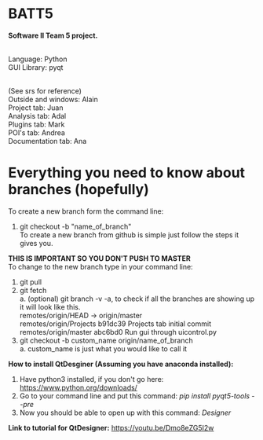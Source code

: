 # BATT5
<b>Software II Team 5 project.<br><br></b>

Language: Python<br>
GUI Library: pyqt<br><br>

(See srs for reference)<br>
Outside and windows: Alain<br>
Project tab: Juan<br>
Analysis tab: Adal<br>
Plugins tab: Mark<br>
POI's tab: Andrea<br>
Documentation tab: Ana<br>

# Everything you need to know about branches (hopefully)
To create a new branch form the command line:
  1. git checkout -b "name_of_branch" <br>
To create a new branch from github is simple just follow the steps it gives you. <br>

<b> THIS IS IMPORTANT SO YOU DON'T PUSH TO MASTER </b> <br>
To change to the new branch type in your command line:
  1. git pull <br>
  2. git fetch <br>
    a. (optional) git branch -v -a, to check if all the branches are showing up it will look like this. <br>
      remotes/origin/HEAD           -> origin/master <br>
      remotes/origin/Projects       b91dc39 Projects tab initial commit <br>
      remotes/origin/master         abc6bd0 Run gui through uicontrol.py <br>
  3. git checkout -b custom_name origin/name_of_branch <br>
    a. custom_name is just what you would like to call it <br>

<b>How to install QtDesginer (Assuming you have anaconda installed):</b> <br>
1. Have python3 installed, if you don't go here: https://www.python.org/downloads/ <br>
2. Go to your command line and put this command: <i>pip install pyqt5-tools --pre</i> <br>
3. Now you should be able to open up with this command: <i>Designer</i> <br>

<b>Link to tutorial for QtDesigner:</b> https://youtu.be/Dmo8eZG5I2w
